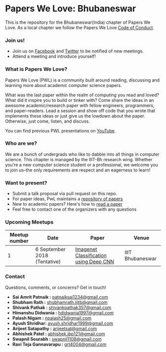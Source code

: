 # Papers We Love: Bhubaneswar

This is the repository for the Bhubaneswar(India) chapter of Papers We Love. As a local chapter we follow the Papers We Love [Code of Conduct](https://github.com/papers-we-love/bhubaneswar/blob/master/code-of-conduct.md).

### Join us!

- Join us on [Facebook](https://www.facebook.com/groups/198948364106861/) and [Twitter](https://twitter.com/PWLBhubaneswar) to be notified of new meetings.
- Attend a meeting and introduce yourself!


### What is Papers We Love?

Papers We Love (PWL) is a community built around reading, discussing and learning more about academic computer science papers.

What was the last paper within the realm of computing you read and loved? What did it inspire you to build or tinker with? Come share the ideas in an awesome academic/research paper with fellow engineers, programmers, and paper-readers. Lead a session and show off code that you wrote that implements these ideas or just give us the lowdown about the paper. Otherwise, just come, listen, and discuss.

You can find previous PWL presentations on [YouTube](https://www.youtube.com/user/PapersWeLove).

### Who are we?

We are a bunch of undergrads who like to dabble into all things in computer science. This chapter is managed by the IIIT-Bh research wing. Whether you're a new computer science student or a professional, we welcome you to join us–the only requirements are respect and an eagerness to learn!

### Want to present?

- Submit a talk proposal via pull request on this repo.
- For paper ideas, PwL maintains a [repository of papers](https://github.com/papers-we-love/papers-we-love)
- New to academic papers? Here's how to [read a paper](https://github.com/papers-we-love/papers-we-love#how-to-read-a-paper)
- Feel free to contact one of the organizers with any questions

### Upcoming Meetups
| Meetup number | Date        | Paper      | Venue|
|---------------|-------------|------------|------------|
|1              |6 September 2018 (Tentative)|[Imagenet Classification using Deep CNN](https://github.com/papers-we-love/bhubaneswar/tree/master/imagenet-classification-using-deep-CNN)|IIIT Bhubaneswar|
### Contact
Questions, comments, or concerns? Get in touch!
- **Sai Amrit Patnaik :** [patnaiksai1234@gmail.com](mailto:patnaiksai1234@gmail.com)
- **Shubham Rath :** [shubhamrath.iiitb@gmail.com](mailto:shubhamrath.iiitb@gmail.com)
- **Shivank Pathak :** [shivankpathak357@gmail.com](mailto:shivankpathak357@gmail.com)
- **Himanshu Didwania :** [hdidwania1997@gmail.com](mailto:hdidwania1997@gmail.com)
- **Palash Nigam :** [npalash25@gmail.com](mailto:npalash25@gmail.com)
- **Ayush Shridhar:** [ayush.shridhar1999@gmail.com](mailto:ayush.shridhar1999@gmail.com)
- **Arijeet Satapathy :** [arijeetsat@gmail.com](mailto:arijeetsat@gmail.com)
- **Abhishek Patel :** [abhishek.jbp121@gmail.com](mailto:abhishek.jbp121@gmail.com)
- **Swapnil Sourabh :** [swapnil1108@gmail.com](mailto:swapnil1108@gmail.com)
- **Ravi Teja Gannavarapu :** [grt4004@gmail.com](mailto:grt4004@gmail.com)
